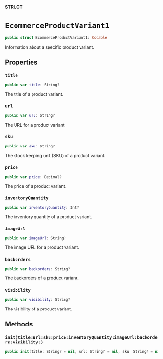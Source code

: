 **STRUCT**

# `EcommerceProductVariant1`

```swift
public struct EcommerceProductVariant1: Codable
```

Information about a specific product variant.

## Properties
### `title`

```swift
public var title: String?
```

The title of a product variant.

### `url`

```swift
public var url: String?
```

The URL for a product variant.

### `sku`

```swift
public var sku: String?
```

The stock keeping unit (SKU) of a product variant.

### `price`

```swift
public var price: Decimal?
```

The price of a product variant.

### `inventoryQuantity`

```swift
public var inventoryQuantity: Int?
```

The inventory quantity of a product variant.

### `imageUrl`

```swift
public var imageUrl: String?
```

The image URL for a product variant.

### `backorders`

```swift
public var backorders: String?
```

The backorders of a product variant.

### `visibility`

```swift
public var visibility: String?
```

The visibility of a product variant.

## Methods
### `init(title:url:sku:price:inventoryQuantity:imageUrl:backorders:visibility:)`

```swift
public init(title: String? = nil, url: String? = nil, sku: String? = nil, price: Decimal? = nil, inventoryQuantity: Int? = nil, imageUrl: String? = nil, backorders: String? = nil, visibility: String? = nil)
```
